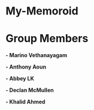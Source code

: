 # My-Memoroid

# Group Members

**- Marino Vethanayagam**

**- Anthony Aoun**

**- Abbey LK**

**- Declan McMullen**

**- Khalid Ahmed**


